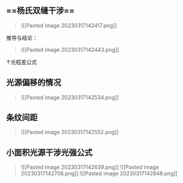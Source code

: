 
## ==杨氏双缝干涉==

> ![[Pasted image 20230317142417.png]]

推导与结论：

> ![[Pasted image 20230317142443.png]]

↑光程差公式

## 光源偏移的情况

> ![[Pasted image 20230317142534.png]]

## 条纹间距

> ![[Pasted image 20230317142552.png]]

## 小面积光源干涉光强公式

> ![[Pasted image 20230317142639.png]]
> ![[Pasted image 20230317142708.png]]
> ![[Pasted image 20230317142648.png]]

